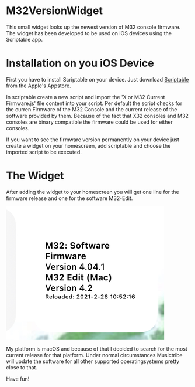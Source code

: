 M32VersionWidget
================
This small widget looks up the newest version of M32 console firmware. The widget has been developed to be used on iOS devices using the Scriptable app.  

Installation on you iOS Device
====================
First you have to install Scriptable on your device. Just download [Scriptable](https://apps.apple.com/de/app/scriptable/id1405459188) from the Apple's Appstore.  
  
In scriptable create a new script and import the 'X or M32 Current Firmware.js' file content into your script. Per default the script checks for the curren Firmware of the M32 Console and the current release of the software provided by them. Because of the fact that X32 consoles and M32 consoles are binary compatible the firmware could be used for either consoles.
  
If you want to see the firmware version permanently on your device just create a widget on your homescreen, add scriptable and choose the imported script to be executed.  

The Widget
===========

After adding the widget to your homescreen you will get one line for the firmware release and one for the software M32-Edit.

![Widet in iOS](./images/widget.png?raw=true)  

My platform is macOS and because of that I decided to search for the most current release for that platform. Under normal circumstances Musictribe will update the software for all other supported operatingsystems pretty close to that.

Have fun!

